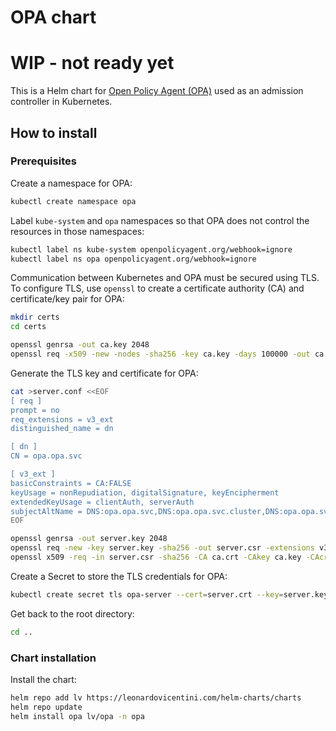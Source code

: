 # OPA chart

# WIP - not ready yet

This is a Helm chart for [Open Policy Agent (OPA)](https://www.openpolicyagent.org/docs/latest/kubernetes-tutorial/) used as an admission controller in Kubernetes.

## How to install

### Prerequisites

Create a namespace for OPA:
```sh
kubectl create namespace opa
```

Label `kube-system` and `opa` namespaces so that OPA does not control the resources in those namespaces:
```bash
kubectl label ns kube-system openpolicyagent.org/webhook=ignore
kubectl label ns opa openpolicyagent.org/webhook=ignore
```

Communication between Kubernetes and OPA must be secured using TLS. 
To configure TLS, use `openssl` to create a certificate authority (CA) and certificate/key pair for OPA:

```sh
mkdir certs
cd certs
```

```sh
openssl genrsa -out ca.key 2048
openssl req -x509 -new -nodes -sha256 -key ca.key -days 100000 -out ca.crt -subj "/CN=admission_ca"
```

Generate the TLS key and certificate for OPA:
```sh
cat >server.conf <<EOF
[ req ]
prompt = no
req_extensions = v3_ext
distinguished_name = dn

[ dn ]
CN = opa.opa.svc

[ v3_ext ]
basicConstraints = CA:FALSE
keyUsage = nonRepudiation, digitalSignature, keyEncipherment
extendedKeyUsage = clientAuth, serverAuth
subjectAltName = DNS:opa.opa.svc,DNS:opa.opa.svc.cluster,DNS:opa.opa.svc.cluster.local
EOF
```

```sh
openssl genrsa -out server.key 2048
openssl req -new -key server.key -sha256 -out server.csr -extensions v3_ext -config server.conf
openssl x509 -req -in server.csr -sha256 -CA ca.crt -CAkey ca.key -CAcreateserial -out server.crt -days 100000 -extensions v3_ext -extfile server.conf
```

Create a Secret to store the TLS credentials for OPA:
```sh
kubectl create secret tls opa-server --cert=server.crt --key=server.key --namespace opa
```

Get back to the root directory:
```sh
cd ..
```

### Chart installation

Install the chart:
```sh
helm repo add lv https://leonardovicentini.com/helm-charts/charts
helm repo update
helm install opa lv/opa -n opa
```
